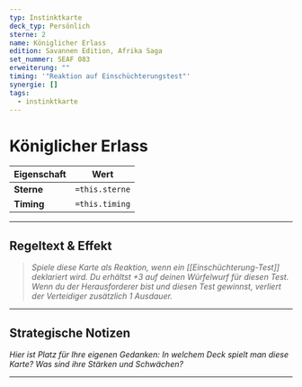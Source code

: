 ```yaml
---
typ: Instinktkarte
deck_typ: Persönlich
sterne: 2
name: Königlicher Erlass
edition: Savannen Edition, Afrika Saga
set_nummer: SEAF 083
erweiterung: ""
timing: '"Reaktion auf Einschüchterungstest"'
synergie: []
tags:
  - instinktkarte
---
```


# Königlicher Erlass

| Eigenschaft | Wert |
|---|---|
| **Sterne** | `=this.sterne` |
| **Timing** | `=this.timing` |

---
## Regeltext & Effekt

> *Spiele diese Karte als Reaktion, wenn ein [[Einschüchterung-Test]] deklariert wird. Du erhältst +3 auf deinen Würfelwurf für diesen Test. Wenn du der Herausforderer bist und diesen Test gewinnst, verliert der Verteidiger zusätzlich 1 Ausdauer.*

---
## Strategische Notizen

*Hier ist Platz für Ihre eigenen Gedanken: In welchem Deck spielt man diese Karte? Was sind ihre Stärken und Schwächen?*

---
